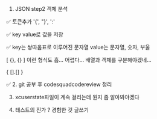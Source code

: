1. JSON step2 객체 분석 

✅  토큰추가 '{', "}', ':' 

✅  key value로 값을 저장

✅   key는 쌍따옴표로 이루어진 문자열 value는 문자열, 숫자, 부울

   [ {}, {} ] 이런 형식도 흠... 어렵다... 배열과 객체를 구분해야겠네...

   { [].[] }

✅ 2. git 공부 후 codesquadcodereview 정리



3. xcuserstate파일이 계속 걸리는데 뭔지 좀 알아봐야겠다

4. 테스트의 진가 ? 경험한 것 글쓰기
